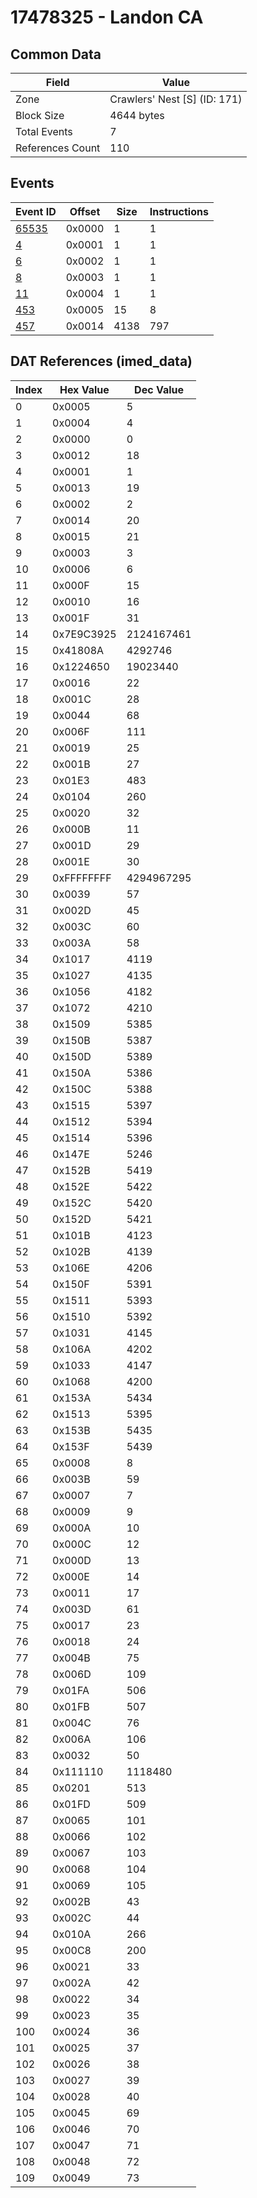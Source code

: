 # 17478325 - Landon CA

## Common Data

| Field            | Value                        |
|------------------|------------------------------|
| Zone             | Crawlers' Nest [S] (ID: 171) |
| Block Size       | 4644 bytes                   |
| Total Events     | 7                            |
| References Count | 110                          |

## Events

| Event ID            | Offset   |   Size |   Instructions |
|---------------------|----------|--------|----------------|
| [65535](./65535.md) | 0x0000   |      1 |              1 |
| [4](./4.md)         | 0x0001   |      1 |              1 |
| [6](./6.md)         | 0x0002   |      1 |              1 |
| [8](./8.md)         | 0x0003   |      1 |              1 |
| [11](./11.md)       | 0x0004   |      1 |              1 |
| [453](./453.md)     | 0x0005   |     15 |              8 |
| [457](./457.md)     | 0x0014   |   4138 |            797 |

## DAT References (imed_data)

|   Index | Hex Value   |   Dec Value |
|---------|-------------|-------------|
|       0 | 0x0005      |           5 |
|       1 | 0x0004      |           4 |
|       2 | 0x0000      |           0 |
|       3 | 0x0012      |          18 |
|       4 | 0x0001      |           1 |
|       5 | 0x0013      |          19 |
|       6 | 0x0002      |           2 |
|       7 | 0x0014      |          20 |
|       8 | 0x0015      |          21 |
|       9 | 0x0003      |           3 |
|      10 | 0x0006      |           6 |
|      11 | 0x000F      |          15 |
|      12 | 0x0010      |          16 |
|      13 | 0x001F      |          31 |
|      14 | 0x7E9C3925  |  2124167461 |
|      15 | 0x41808A    |     4292746 |
|      16 | 0x1224650   |    19023440 |
|      17 | 0x0016      |          22 |
|      18 | 0x001C      |          28 |
|      19 | 0x0044      |          68 |
|      20 | 0x006F      |         111 |
|      21 | 0x0019      |          25 |
|      22 | 0x001B      |          27 |
|      23 | 0x01E3      |         483 |
|      24 | 0x0104      |         260 |
|      25 | 0x0020      |          32 |
|      26 | 0x000B      |          11 |
|      27 | 0x001D      |          29 |
|      28 | 0x001E      |          30 |
|      29 | 0xFFFFFFFF  |  4294967295 |
|      30 | 0x0039      |          57 |
|      31 | 0x002D      |          45 |
|      32 | 0x003C      |          60 |
|      33 | 0x003A      |          58 |
|      34 | 0x1017      |        4119 |
|      35 | 0x1027      |        4135 |
|      36 | 0x1056      |        4182 |
|      37 | 0x1072      |        4210 |
|      38 | 0x1509      |        5385 |
|      39 | 0x150B      |        5387 |
|      40 | 0x150D      |        5389 |
|      41 | 0x150A      |        5386 |
|      42 | 0x150C      |        5388 |
|      43 | 0x1515      |        5397 |
|      44 | 0x1512      |        5394 |
|      45 | 0x1514      |        5396 |
|      46 | 0x147E      |        5246 |
|      47 | 0x152B      |        5419 |
|      48 | 0x152E      |        5422 |
|      49 | 0x152C      |        5420 |
|      50 | 0x152D      |        5421 |
|      51 | 0x101B      |        4123 |
|      52 | 0x102B      |        4139 |
|      53 | 0x106E      |        4206 |
|      54 | 0x150F      |        5391 |
|      55 | 0x1511      |        5393 |
|      56 | 0x1510      |        5392 |
|      57 | 0x1031      |        4145 |
|      58 | 0x106A      |        4202 |
|      59 | 0x1033      |        4147 |
|      60 | 0x1068      |        4200 |
|      61 | 0x153A      |        5434 |
|      62 | 0x1513      |        5395 |
|      63 | 0x153B      |        5435 |
|      64 | 0x153F      |        5439 |
|      65 | 0x0008      |           8 |
|      66 | 0x003B      |          59 |
|      67 | 0x0007      |           7 |
|      68 | 0x0009      |           9 |
|      69 | 0x000A      |          10 |
|      70 | 0x000C      |          12 |
|      71 | 0x000D      |          13 |
|      72 | 0x000E      |          14 |
|      73 | 0x0011      |          17 |
|      74 | 0x003D      |          61 |
|      75 | 0x0017      |          23 |
|      76 | 0x0018      |          24 |
|      77 | 0x004B      |          75 |
|      78 | 0x006D      |         109 |
|      79 | 0x01FA      |         506 |
|      80 | 0x01FB      |         507 |
|      81 | 0x004C      |          76 |
|      82 | 0x006A      |         106 |
|      83 | 0x0032      |          50 |
|      84 | 0x111110    |     1118480 |
|      85 | 0x0201      |         513 |
|      86 | 0x01FD      |         509 |
|      87 | 0x0065      |         101 |
|      88 | 0x0066      |         102 |
|      89 | 0x0067      |         103 |
|      90 | 0x0068      |         104 |
|      91 | 0x0069      |         105 |
|      92 | 0x002B      |          43 |
|      93 | 0x002C      |          44 |
|      94 | 0x010A      |         266 |
|      95 | 0x00C8      |         200 |
|      96 | 0x0021      |          33 |
|      97 | 0x002A      |          42 |
|      98 | 0x0022      |          34 |
|      99 | 0x0023      |          35 |
|     100 | 0x0024      |          36 |
|     101 | 0x0025      |          37 |
|     102 | 0x0026      |          38 |
|     103 | 0x0027      |          39 |
|     104 | 0x0028      |          40 |
|     105 | 0x0045      |          69 |
|     106 | 0x0046      |          70 |
|     107 | 0x0047      |          71 |
|     108 | 0x0048      |          72 |
|     109 | 0x0049      |          73 |
